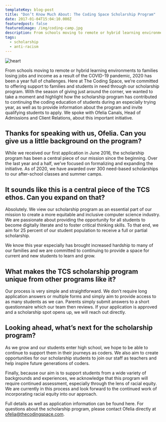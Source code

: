 ```yaml
---
templateKey: blog-post
title: "Don’t Know Much About: The Coding Space Scholarship Program"
date: 2017-01-04T15:04:10.000Z
featuredpost: false
featuredimage: /img/coding-camp.jpg
description: From schools moving to remote or hybrid learning environments to families losing jobs and income as a result of the COVID-19 pandemic, 2020 has been a year full of challenges. Here at The Coding Space, we’re committed to offering support to families and students in need through our scholarship program. With the season of giving just around the corner, we wanted to take a moment and highlight how the scholarship program has contributed to continuing the coding education of students during an especially trying year, as well as to provide information about the program and invite qualifying students to apply. We spoke with Ofelia Canals, Head of Admissions and Client Relations, about this important initiative.
tags:
  - scholarship
  - anti-racism
---
```

![heart](/img/coding-camp.jpg)

From schools moving to remote or hybrid learning environments to families losing jobs and income as a result of the COVID-19 pandemic, 2020 has been a year full of challenges. Here at The Coding Space, we’re committed to offering support to families and students in need through our scholarship program. With the season of giving just around the corner, we wanted to take a moment and highlight how the scholarship program has contributed to continuing the coding education of students during an especially trying year, as well as to provide information about the program and invite qualifying students to apply. We spoke with Ofelia Canals, Head of Admissions and Client Relations, about this important initiative.

## Thanks for speaking with us, Ofelia. Can you give us a little background on the program?
While we received our first application in June 2016, the scholarship program has been a central piece of our mission since the beginning. Over the last year and a half, we’ve focused on formalizing and expanding the initiative. As of 2020, we have awarded over 300 need-based scholarships to our after-school classes and summer camps.

## It sounds like this is a central piece of the TCS ethos. Can you expand on that?
Absolutely. We view our scholarship program as an essential part of our mission to create a more equitable and inclusive computer science industry. We are passionate about providing the opportunity for all students to become digitally literate and to foster critical thinking skills. To that end, we aim for 25 percent of our student population to receive a full or partial scholarship.

We know this year especially has brought increased hardship to many of our families and we are committed to continuing to provide a space for current and new students to learn and grow.

## What makes the TCS scholarship program unique from other programs like it?
Our process is very simple and straightforward. We don’t require long application answers or multiple forms and simply aim to provide access to as many students as we can. Parents simply submit answers to a short questionnaire which our team then reviews. If your application is approved and a scholarship spot opens up, we will reach out directly.

## Looking ahead, what’s next for the scholarship program?
As we grow and our students enter high school, we hope to be able to continue to support them in their journeys as coders. We also aim to create opportunities for our scholarship students to join our staff as teachers and help inspire future generations of coders.

Finally, because our aim is to support students from a wide variety of backgrounds and experiences, we acknowledge that this program will require continued assessment, especially through the lens of racial equity. We are currently in this process and look forward to the continued work of incorporating racial equity into our approach.

Full details as well as application information can be found here. For questions about the scholarship program, please contact Ofelia directly at ofelia@thecodingspace.com.
